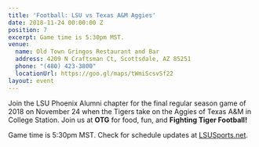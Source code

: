```yaml
---
title: 'Football: LSU vs Texas A&M Aggies'
date: 2018-11-24 00:00:00 Z
position: 7
excerpt: Game time is 5:30pm MST.
venue:
  name: Old Town Gringos Restaurant and Bar
  address: 4209 N Craftsman Ct, Scottsdale, AZ 85251
  phone: "(480) 423-3800"
  locationUrl: https://goo.gl/maps/tWmiScsvSf22
layout: event
---
```


Join the LSU Phoenix Alumni chapter for the final regular season game of 2018 on November 24 when the Tigers take on the Aggies of Texas A&M in College Station. Join us at **OTG** for food, fun, and **Fighting Tiger Football!**

Game time is 5:30pm MST. Check for schedule updates at [LSUSports.net](http://www.lsusports.net/SportSelect.dbml?SPID=2164&SPSID=27811&DB_OEM_ID=5200).